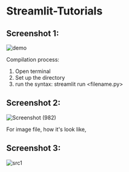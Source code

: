 # Streamlit-Tutorials


## Screenshot 1:
![demo](https://github.com/acfilok96/Streamlit-Tutorials/assets/88615645/6c7c9416-d944-480f-b2d4-d0a7e5ec8594)


Compilation process:

1. Open terminal
2. Set up the directory
3. run the syntax: streamlit run <filename.py>

## Screenshot 2:
![Screenshot (982)](https://github.com/acfilok96/Streamlit-Tutorials/assets/88615645/427f7692-30ac-4968-94e3-250bc8e3099b)

For image file, how it's look like,
## Screenshot 3:
![src1](https://github.com/acfilok96/Streamlit-Tutorials/assets/88615645/6716fb77-a491-4922-a091-36384922fc02)

